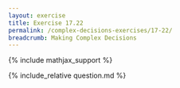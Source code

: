 ```yaml
---
layout: exercise
title: Exercise 17.22
permalink: /complex-decisions-exercises/17-22/
breadcrumb: Making Complex Decisions
---
```


{% include mathjax_support %}

<div><i class="arrow-up" data-chapter="complex-decisions-exercises" data-exercise="ex_22" data-rating="0"></i></div>
{% include_relative question.md %}
